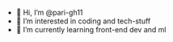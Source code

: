 - 👋 Hi, I’m @pari-gh11
- 👀 I’m interested in coding and tech-stuff
- 🌱 I’m currently learning front-end dev and ml

<!---
pari-gh11/pari-gh11 is a ✨ special ✨ repository because its `README.md` (this file) appears on your GitHub profile.
You can click the Preview link to take a look at your changes.
--->
